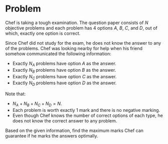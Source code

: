 # Problem

Chef is taking a tough examination. The question paper consists of $N$ objective problems and each problem has $4$ options $A$, $B$, $C$, and $D$, out of which, exactly one option is correct.

Since Chef did not study for the exam, he does not know the answer to any of the problems. Chef was looking nearby for help when his friend somehow communicated the following information:

- Exactly $N_A$ problems have option $A$ as the answer.
- Exactly $N_B$ problems have option $B$ as the answer.
- Exactly $N_C$ problems have option $C$ as the answer.
- Exactly $N_D$ problems have option $D$ as the answer.

Note that:

- $N_A+N_B+N_C+N_D=N$.
- Each problem is worth exactly $1$ mark and there is no negative marking.
- Even though Chef knows the number of correct options of each type, he does not know the correct answer to any problem.

Based on the given information, find the maximum marks Chef can guarantee if he marks the answers optimally.

